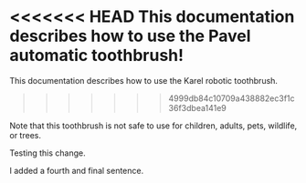 <<<<<<< HEAD
This documentation describes how to use the Pavel automatic toothbrush!
=======
This documentation describes how to use the Karel robotic toothbrush.
>>>>>>> 4999db84c10709a438882ec3f1c36f3dbea141e9

Note that this toothbrush is not safe to use for children, adults, pets, wildlife, or trees.

Testing this change.

I added a fourth and final sentence.
